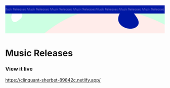 <h1 align="center">
  <a href="">
    <img src="/src/assets/music-releases.svg" alt="Project Banner Image">
  </a>
</h1>

# Music Releases

### View it live

https://clinquant-sherbet-89842c.netlify.app/

